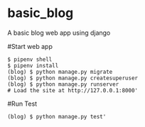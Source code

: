 # basic_blog
A basic blog web app using django

#Start web app


    $ pipenv shell
    $ pipenv install
    (blog) $ python manage.py migrate
    (blog) $ python manage.py createsuperuser
    (blog) $ python manage.py runserver
    # Load the site at http://127.0.0.1:8000'
 
#Run Test


    (blog) $ python manage.py test'
